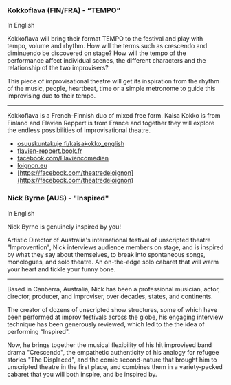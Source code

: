### Kokkoflava (FIN/FRA) - “TEMPO”

In English

Kokkoflava will bring their format TEMPO to the festival and
play with tempo, volume and rhythm. How will the terms such as
crescendo and diminuendo be discovered on stage? How will
the tempo of the performance affect individual scenes, the
different characters and the relationship of the two improvisers?

This piece of improvisational theatre will get its inspiration from
the rhythm of the music, people, heartbeat, time or a simple metronome
to guide this improvising duo to their tempo.

---

Kokkoflava is a French-Finnish duo of mixed free form. Kaisa Kokko is
from Finland and Flavien Reppert is from France and together they will
explore the endless possibilities of improvisational theatre.

- [osuuskuntakuje.fi/kaisakokko_english](http://www.osuuskuntakuje.fi/kaisakokko_english)
- [flavien-reppert.book.fr](https://flavien-reppert.book.fr)
- [facebook.com/Flaviencomedien](https://facebook.com/Flaviencomedien/)
- [loignon.eu](https://loignon.eu)
- [https://facebook.com/theatredeloignon](https://facebook.com/theatredeloignon)

### Nick Byrne (AUS) - "Inspired"

In English

Nick Byrne is genuinely inspired by you!

Artistic Director of Australia's international festival of unscripted theatre
"Improvention", Nick interviews audience members on stage, and is inspired by
what they say about themselves, to break into spontaneous songs, monologues,
and solo theatre. An on-the-edge solo cabaret that will warm your heart and
tickle your funny bone.

---

Based in Canberra, Australia, Nick has been a professional musician, actor,
director, producer, and improviser, over decades, states, and continents. 

The creator of dozens of unscripted show structures, some of which have been
performed at improv festivals across the globe, his engaging interview technique
has been generously reviewed, which led to the the idea of performing “Inspired".

Now, he brings together the musical flexibility of his hit improvised band drama
"Crescendo", the empathetic authenticity of his analogy for refugee stories
"The Displaced", and the comic second-nature that brought him to unscripted theatre
in the first place, and combines them in a variety-packed cabaret that you will
both inspire, and be inspired by.

